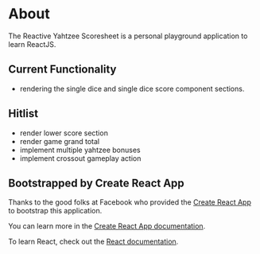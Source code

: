 # About
The Reactive Yahtzee Scoresheet is a personal playground application to learn ReactJS.

## Current Functionality
 - rendering the single dice and single dice score component sections.


## Hitlist 
 - render lower score section
 - render game grand total
 - implement multiple yahtzee bonuses
 - implement crossout gameplay action

## Bootstrapped by Create React App 
Thanks to the good folks at Facebook who provided the [Create React App](https://github.com/facebook/create-react-app) to bootstrap this application.

You can learn more in the [Create React App documentation](https://facebook.github.io/create-react-app/docs/getting-started).

To learn React, check out the [React documentation](https://reactjs.org/).

